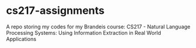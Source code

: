 # cs217-assignments

A repo storing my codes for my Brandeis course: CS217 - Natural Language Processing Systems: Using Information Extraction in Real World Applications
